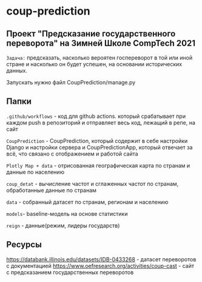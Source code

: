 # coup-prediction
Проект "Предсказание государственного переворота" на Зимней Школе CompTech 2021
-----------------------------------------------------------------------------------------------------------------------------------------------------------------------------------
`Задача:` предсказать, насколько вероятен госпереворот в той или иной стране и насколько он будет успешен, на основании исторических данных.

Запускать нужно файл CoupPrediction/manage.py

## Папки

`.github/workflows` - код для github actions. который срабатывает при каждом push в репозиторий и отправляет весь код, лежащий в репе, на сайт

`CoupPrediction` - CoupPrediction, который содержит в себе настройки Django и настройки сервера и CoupPredictionApp, который отвечает за всё, что связано с отображением и работой сайта

`Plotly Map + data` - отрисованная географическая карта по странам и данные по населению

`coup_detat` - вычисление частот и сглаженных частот по странам, обработанные данные по странам 

`data` - собранный датасет по странам, регионам и населению

`models`- baseline-модель на основе статистики

`reign` - данные(режим, лидеры государств)


## Ресурсы

https://databank.illinois.edu/datasets/IDB-0433268 - датасет переворотов с документацией
https://www.oefresearch.org/activities/coup-cast - сайт с предсказанием государственных переворотов


